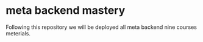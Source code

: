 # meta backend mastery
Following this repository we will be deployed all meta backend nine courses meterials.
